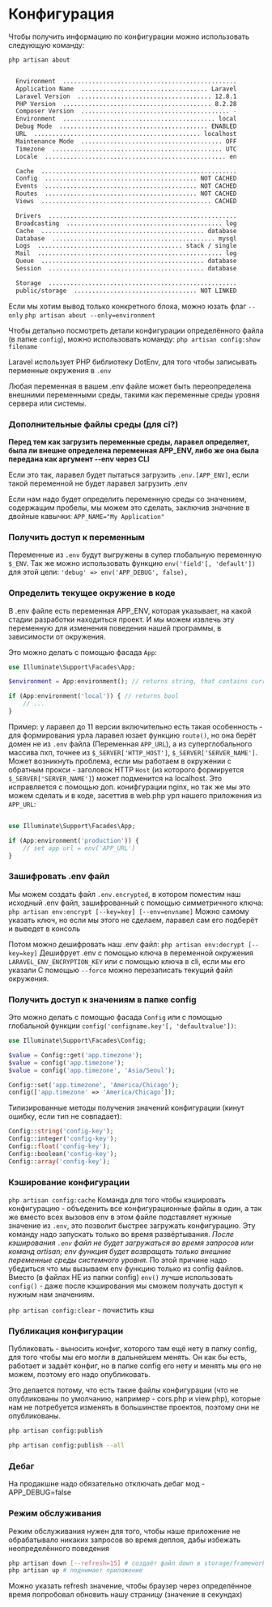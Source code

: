 # Конфигурация
Чтобы получить информацию по конфигурации можно использовать следующую команду:

`php artisan about`

```sh

  Environment  ................................................  
  Application Name  ................................... Laravel  
  Laravel Version  ..................................... 12.8.1  
  PHP Version  ......................................... 8.2.28  
  Composer Version  ......................................... -  
  Environment  .......................................... local  
  Debug Mode  ......................................... ENABLED  
  URL  .............................................. localhost  
  Maintenance Mode  ....................................... OFF  
  Timezone  ............................................... UTC  
  Locale  .................................................. en  

  Cache  ......................................................  
  Config  .......................................... NOT CACHED  
  Events  .......................................... NOT CACHED  
  Routes  .......................................... NOT CACHED  
  Views  ............................................... CACHED  

  Drivers  ....................................................  
  Broadcasting  ........................................... log  
  Cache  ............................................. database  
  Database  ............................................. mysql  
  Logs  ........................................ stack / single  
  Mail  ................................................... log  
  Queue  ............................................. database  
  Session  ........................................... database  

  Storage  ....................................................  
  public/storage  .................................. NOT LINKED  

```

Если мы хотим вывод только конкретного блока, можно юзать флаг `--only`
`php artisan about --only=environment`


Чтобы детально посмотреть детали конфигурации определённого файла (в папке `config`), можно использовать команду:
`php artisan config:show filename`


Laravel использует PHP библиотеку DotEnv, для того чтобы записывать перменные окружения в `.env`

Любая переменная в вашем .env файле может быть переопределена внешними переменными среды, такими как переменные среды уровня сервера или системы.


### Дополнительные файлы среды (для ci?)
**Перед тем как загрузить переменные среды, ларавел определяет, была ли внешне определена переменная APP_ENV, либо же она была передана как аргумент --env через CLI**

Если это так, ларавел будет пытаться загрузить `.env.[APP_ENV]`, если такой переменной не будет ларавел загрузить .env




Если нам надо будет определить переменную среды со значением, содержащим пробелы, мы можем это сделать, заключив значение в двойные кавычки:
`APP_NAME="My Application"`

### Получить доступ к переменным
Переменные из `.env` будут выгружены в супер глобальную переменную `$_ENV`. Так же можно использовать функцию `env('field'[, 'default'])` для этой цели:
`'debug' => env('APP_DEBUG', false),`


### Определить текущее окружение в коде
В .env файле есть переменная APP_ENV, которая указывает, на какой стадии разработки находиться проект. И мы можем извлечь эту переменную для изменения поведения нашей программы, в зависимости от окружения.

Это можно делать с помощью фасада `App`:
```php
use Illuminate\Support\Facades\App;

$environment = App:environment(); // returns string, that contains current environment

if (App:environment('local')) { // returns bool
    // ...
}
```

Пример: у ларавел до 11 версии включительно есть такая особенность - для формирования урла ларавел юзает функцию `route()`, но она берёт домен не из `.env` файла (Переменная `APP_URL`), а из суперглобального массива пхп, точнее из `$_SERVER['HTTP_HOST']`, `$_SERVER['SERVER_NAME']`. Может возникнуть проблема, если мы работаем в окружении с обратным прокси - заголовок HTTP `Host` (из которого формируется `$_SERVER['SERVER_NAME']`) может подменится на localhost. Это исправляется с помощью доп. конифгурации nginx, но так же мы это можем сделать и в коде, засеттив в web.php урл нашего приложения из `APP_URL`:
```php

use Illuminate\Support\Facades\App;

if (App:environment('production')) {
    // set app url = env('APP_URL')
}

```

### Зашифровать .env файл
Мы можем создать файл `.env.encrypted`, в котором поместим наш исходный .env файл, зашифрованный с помощью симметричного ключа:
`php artisan env:encrypt [--key=key] [--env=envname]`
Можно самому указать ключ, но если мы этого не сделаем, ларавел сам его подберёт и выведет в консоль

Потом можно дешифровать наш .env файл:
`php artisan env:decrypt [--key=key]`
Дешифрует .env с помощью ключа в переменной окружения `LARAVEL_ENV_ENCRYPTION_KEY` или с помощью ключа в cli, если мы его указали
С помощью `--force` можно перезаписать текущий файл окружения.


### Получить доступ к значениям в папке config
Это можно делать с помощью фасада `Config` или с помощью глобальной функции `config('configname.key'[, 'defaultvalue'])`:
```php
use Illuminate\Support\Facades\Config;

$value = Config::get('app.timezone');
$value = config('app.timezone');
$value = config('app.timezone', 'Asia/Seoul');

Config::set('app.timezone', 'America/Chicago');
config(['app.timezone' => 'America/Chicago']);
```

Типизированные методы получения значений конфигурации (кинут ошибку, если тип не совпадает):
```php
Config::string('config-key');
Config::integer('config-key');
Config::float('config-key');
Config::boolean('config-key');
Config::array('config-key');
```

### Кэширование конфигурации
`php artisan config:cache`
Команда для того чтобы кэшировать конфигурацию - объеденить все конфигурационные файлы в один, а так же вместо всех вызовов env в этом файле подставляет нужные значение из `.env`, это позволит быстрее загружать конфигурацию. Эту команду надо запускать только во время развёртывания. *После кэширования `.env` файл не будет загружаться во время запросов или команд artisan; env функция будет возвращать только внешние переменные среды системного уровня*. По этой причине надо убедиться что мы вызываем env функцию только из config файлов.
Вместо (в файлах НЕ из папки config) `env()` лучше использовать `config()` - даже после кэширования мы сможем получать доступ к нужным нам значениям.

`php artisan config:clear` - почистить кэш

### Публикация конфигурации
Публиковать - выносить конфиг, которого там ещё нету в папку config, для того чтобы мы его могли в дальнейшем менять. Он как бы есть, работает и задаёт конфиг, но в папке config его нету и менять мы его не можем, поэтому его надо опубликовать.

Это делается потому, что есть такие файлы конфигурации (что не опубликованы по умолчанию, например - cors.php и view.php), которые нам не потребуется изменять в большинстве проектов, поэтому они не опубликованы.

```bash
php artisan config:publish

php artisan config:publish --all
```

### Дебаг
На продакшне надо обязательно отключать дебаг мод - APP_DEBUG=false

### Режим обслуживания
Режим обслуживания нужен для того, чтобы наше приложение не обрабатывало никаких запросов во время деплоя, дабы избежать неопределённого поведения
```bash
php artisan down [--refresh=15] # создаёт файл down в storage/framework/down; на все запросы отвечает 503
php artisan up # поднимает приложение
```
Можно указать refresh значение, чтобы браузер через определённое время попробовал обновить нашу страницу (значение в секундах)


